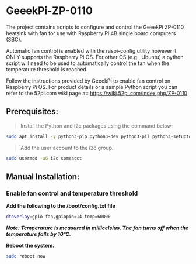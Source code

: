# GeeekPi-ZP-0110
The project contains scripts to configure and control the GeeekPi ZP-0110 heatsink with fan
for use with Raspberry Pi 4B single board computers (SBC).

Automatic fan control is enabled with the raspi-config utility however it ONLY supports the
Raspberry Pi OS.  For other OS (e.g., Ubuntu) a python script will need to be used to automatically control the fan when the temperature threshold is reached.

Follow the instructions provided by GeeekPi to enable fan control on Raspberry Pi OS. For product details or a sample Python script you can refer to the 52pi.com wiki page at: https://wiki.52pi.com/index.php/ZP-0110

## Prerequisites:
>Install the Python and i2c packages using the command below:
```bash
sudo apt install -y python3-pip python3-dev python3-pil python3-setuptools python3-rpi.gpio i2c-tools
```
>Add the user account to the i2c group.
```bash
sudo usermod -aG i2c someacct
```

## Manual Installation:
### Enable fan control and temperature threshold
**Add the following to the /boot/config.txt file**
```bash
dtoverlay=gpio-fan,gpiopin=14,temp=60000
```
**_Note: Temperature is measured in millicelsius. The fan turns off when the temperature falls by 10℃._**

**Reboot the system.**
```bash
sudo reboot now
```
